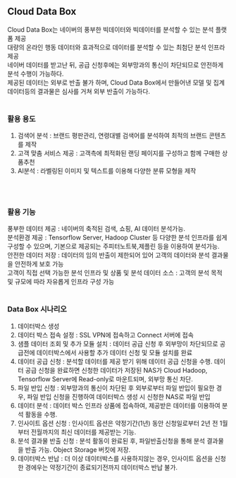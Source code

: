 
## Cloud Data Box
Cloud Data Box는 네이버의 풍부한 빅데이터와 빅데이터를 분석할 수 있는 분석 플랫폼 제공<br>
대량의 온라인 행동 데이터와 효과적으로 데이터를 분석할 수 있는 최첨단 분석 인프라 제공 <br>
네이버 데이터를 받고난 뒤, 공급 신청후에는 외부망과의 통신이 차단되므로 안전하게 분석 수행이 가능하다.<br>
제공된 데이터는 외부로 반출 불가 하며, Cloud Data Box에서 만들어낸 모델 및 집계 데이터등의 결과물은 심사를 거쳐 외부 반출이 가능하다.<br><br>

### 활용 용도
1. 검색어 분석 : 브랜드 평판관리, 연령대별 검색어를 분석하여 최적의 브랜드 콘텐츠를 제작
2. 고객 맞춤 서비스 제공 : 고객측에 최적화된 랜딩 페이지를 구성하고 함께 구매한 상품추천
3. AI분석 : 라벨링된 이미지 및 텍스트를 이용해 다양한 분류 모형을 제작

<br><br>

### 활용 기능

풍부한 데이터 제공 : 네이버의 축적된 검색, 쇼핑, AI 데이터 분석가능.<br>
분석환경 제공 : Tensorflow Server, Hadoop Cluster 등 다양한 분석 인프라를 쉽게 구성할 수 있으며, 기본으로 제공되는 주피터노트북,제플린 등을 이용하여 분석가능.<br>
안전한 데이터 저장 : 데이터의 임의 반출이 제한되어 있어 고객의 데이터와 분석 결과물을 안전하게 보호 가능<br>
고객이 직접 선택 가능한 분석 인프라 및 상품 및 분석 데이터 소스 : 고객의 분석 목적 및 규모에 따라 자유롭게 인프라 구성 가능<br>
<br>

### Data Box 시나리오

1. 데이터박스 생성 
2. 데이터 박스 접속 설정 : SSL VPN에 접속하고 Connect 서버에 접속
3. 샘플 데이터 조회 및 추가 모듈 설치 : 데이터 공급 신청 후 외부망이 차단되므로 공급전에 데이터박스에서 사용할 추가 데이터 신청 및 모듈 설치를 완료
4. 데이터 공급 신청 : 분석할 데이터를 제공 받기 위해 데이터 공급 신청을 수행. 데이터 공급 신청을 완료하면 신청한 데이터가 저장된 NAS가 Cloud Hadoop, Tensorflow Server에 Read-only로 마운트되며, 외부망 통신 차단.
5. 파일 반입 신청 : 외부망과의 통신이 차단된 후 외부로부터 파일 반입이 필요한 경우, 파일 반입 신청을 진행하여 데이터박스 생성 시 신청한 NAS로 파일 반입
6. 데이터 분석 : 데이터 박스 인프라 상품에 접속하여, 제공받은 데이터를 이용하여 분석 활동을 수행.
7. 인사이트 옵션 신청 : 인사이트 옵션은 약정기간(1년) 동안 신청일로부터 2년 전 1월부터 전월까지의 최신 데이터를 제공받는 기능.
8. 분석 결과물 반출 신청 : 분석 활동이 완료된 후, 파일반출신청을 통해 분석 결과물을 반출 가능. Object Storage 버킷에 저장.
9. 데이터박스 반납 : 더 이상 데이터박스를 사용하지않는 경우, 인사이트 옵션을 신청한 경에우는 약정기간이 종료되기전까지 데이터박스 반납 불가.
